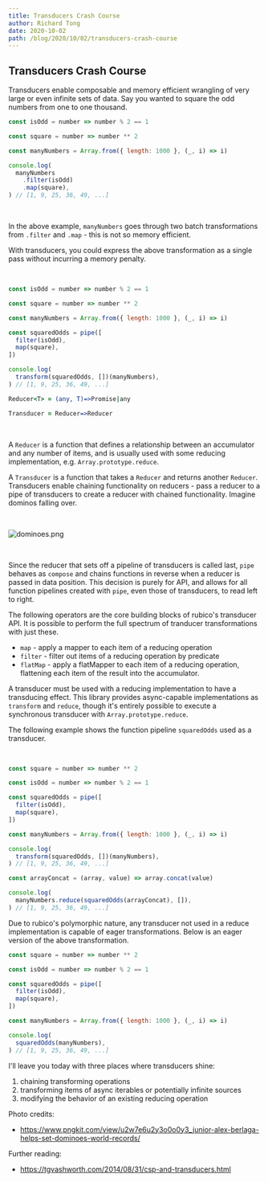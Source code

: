 ```yaml
---
title: Transducers Crash Course
author: Richard Tong
date: 2020-10-02
path: /blog/2020/10/02/transducers-crash-course
---
```


## Transducers Crash Course

Transducers enable composable and memory efficient wrangling of very large or even infinite sets of data. Say you wanted to square the odd numbers from one to one thousand.

```javascript [playground]
const isOdd = number => number % 2 == 1

const square = number => number ** 2

const manyNumbers = Array.from({ length: 1000 }, (_, i) => i)

console.log(
  manyNumbers
    .filter(isOdd)
    .map(square),
) // [1, 9, 25, 36, 49, ...]
```

<br />

In the above example, `manyNumbers` goes through two batch transformations from `.filter` and `.map` - this is not so memory efficient.

With transducers, you could express the above transformation as a single pass without incurring a memory penalty.

<br />

```javascript [playground]
const isOdd = number => number % 2 == 1

const square = number => number ** 2

const manyNumbers = Array.from({ length: 1000 }, (_, i) => i)

const squaredOdds = pipe([
  filter(isOdd),
  map(square),
])

console.log(
  transform(squaredOdds, [])(manyNumbers),
) // [1, 9, 25, 36, 49, ...]
```

```coffeescript [specscript]
Reducer<T> = (any, T)=>Promise|any

Transducer = Reducer=>Reducer
```

<br />

A `Reducer` is a function that defines a relationship between an accumulator and any number of items, and is usually used with some reducing implementation, e.g. `Array.prototype.reduce`.

A `Transducer` is a function that takes a `Reducer` and returns another `Reducer`. Transducers enable chaining functionality on reducers - pass a reducer to a pipe of transducers to create a reducer with chained functionality. Imagine dominos falling over.

<br />

![dominoes.png](https://www.pngkit.com/png/detail/220-2206099_junior-alex-berlaga-helps-set-dominoes-world-records.png)

<br />

Since the reducer that sets off a pipeline of transducers is called last, `pipe` behaves as `compose` and chains functions in reverse when a reducer is passed in data position. This decision is purely for API, and allows for all function pipelines created with `pipe`, even those of transducers, to read left to right.

The following operators are the core building blocks of rubico's transducer API. It is possible to perform the full spectrum of tranducer transformations with just these.

 * `map` - apply a mapper to each item of a reducing operation
 * `filter` - filter out items of a reducing operation by predicate
 * `flatMap` - apply a flatMapper to each item of a reducing operation, flattening each item of the result into the accumulator.

A transducer must be used with a reducing implementation to have a transducing effect. This library provides async-capable implementations as `transform` and `reduce`, though it's entirely possible to execute a synchronous transducer with `Array.prototype.reduce`.

The following example shows the function pipeline `squaredOdds` used as a transducer.

<br />

```javascript [playground]
const square = number => number ** 2

const isOdd = number => number % 2 == 1

const squaredOdds = pipe([
  filter(isOdd),
  map(square),
])

const manyNumbers = Array.from({ length: 1000 }, (_, i) => i)

console.log(
  transform(squaredOdds, [])(manyNumbers),
) // [1, 9, 25, 36, 49, ...]

const arrayConcat = (array, value) => array.concat(value)

console.log(
  manyNumbers.reduce(squaredOdds(arrayConcat), []),
) // [1, 9, 25, 36, 49, ...]
```

Due to rubico's polymorphic nature, any transducer not used in a reduce implementation is capable of eager transformations. Below is an eager version of the above transformation.

```javascript [playground]
const square = number => number ** 2

const isOdd = number => number % 2 == 1

const squaredOdds = pipe([
  filter(isOdd),
  map(square),
])

const manyNumbers = Array.from({ length: 1000 }, (_, i) => i)

console.log(
  squaredOdds(manyNumbers),
) // [1, 9, 25, 36, 49, ...]
```

I'll leave you today with three places where transducers shine:
 1. chaining transforming operations
 2. transforming items of async iterables or potentially infinite sources
 3. modifying the behavior of an existing reducing operation


Photo credits:
 * https://www.pngkit.com/view/u2w7e6u2y3o0o0y3_junior-alex-berlaga-helps-set-dominoes-world-records/

Further reading:
 * https://tgvashworth.com/2014/08/31/csp-and-transducers.html
